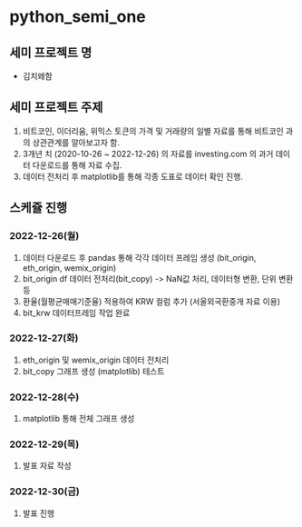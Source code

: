# python_semi_one
## 세미 프로젝트 명
- 김치왜함
## 세미 프로젝트 주제
1. 비트코인, 이더리움, 위믹스 토큰의 가격 및 거래량의 일별 자료를 통해 비트코인 과의 상관관계를 알아보고자 함.
2. 3개년 치 (2020-10-26 ~ 2022-12-26) 의 자료를 investing.com 의 과거 데이터 다운로드를 통해 자료 수집.
3. 데이터 전처리 후 matplotlib를 통해 각종 도표로 데이터 확인 진행.

## 스케쥴 진행
### 2022-12-26(월)
1. 데이터 다운로드 후 pandas 통해 각각 데이터 프레임 생성 (bit_origin, eth_origin, wemix_origin)
2. bit_origin df 데이터 전처리(bit_copy) -> NaN값 처리, 데이터형 변환, 단위 변환 등
3. 환율(월평균매매기준율) 적용하여 KRW 컬럼 추가 (서울외국환중개 자료 이용)
4. bit_krw 데이터프레임 작업 완료

### 2022-12-27(화)
1. eth_origin 및 wemix_origin 데이터 전처리
2. bit_copy 그래프 생성 (matplotlib) 테스트

### 2022-12-28(수)
1. matplotlib 통해 전체 그래프 생성

### 2022-12-29(목)
1. 발표 자료 작성

### 2022-12-30(금)
1. 발표 진행